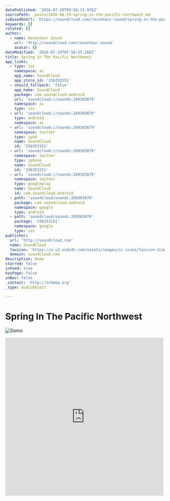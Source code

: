 ```yaml
---
datePublished: '2016-07-19T09:56:12.976Z'
sourcePath: _posts/2016-06-29-spring-in-the-pacific-northwest.md
isBasedOnUrl: 'https://soundcloud.com/raconteur-sound/spring-in-the-pacific-northwest-demo'
keywords: []
related: []
author:
  - name: Raconteur Sound
    url: 'http://soundcloud.com/raconteur-sound'
    avatar: {}
dateModified: '2016-07-19T07:58:55.166Z'
title: Spring In The Pacific Northwest
app_links:
  - type: ios
    namespace: ai
    app_name: SoundCloud
    app_store_id: '336353151'
  - should_fallback: 'false'
    app_name: SoundCloud
    package: com.soundcloud.android
    url: 'soundcloud://sounds:269303879'
    namespace: ai
    type: ios
  - url: 'soundcloud://sounds:269303879'
    type: android
    namespace: ai
  - url: 'soundcloud://sounds:269303879'
    namespace: twitter
    type: ipad
    name: SoundCloud
    id: '336353151'
  - url: 'soundcloud://sounds:269303879'
    namespace: twitter
    type: iphone
    name: SoundCloud
    id: '336353151'
  - url: 'soundcloud://sounds:269303879'
    namespace: twitter
    type: googleplay
    name: SoundCloud
    id: com.soundcloud.android
  - path: 'soundcloud/sounds:269303879'
    package: com.soundcloud.android
    namespace: google
    type: android
  - path: 'soundcloud/sounds:269303879'
    package: '336353151'
    namespace: google
    type: ios
publisher:
  url: 'http://soundcloud.com'
  name: SoundCloud
  favicon: 'https://a-v2.sndcdn.com/assets/images/sc-icons/favicon-2cadd14b.ico'
  domain: soundcloud.com
description: Demo
starred: false
inFeed: true
hasPage: false
inNav: false
_context: 'http://schema.org'
_type: AudioObject

---
```

# Spring In The Pacific Northwest
![Demo](https://the-grid-user-content.s3-us-west-2.amazonaws.com/5dccbdb0-afc5-4999-8527-4e4ec2455c85.jpg)

<iframe src="https://cdn.embedly.com/widgets/media.html?src=https%3A%2F%2Fw.soundcloud.com%2Fplayer%2F%3Fvisual%3Dtrue%26url%3Dhttp%253A%252F%252Fapi.soundcloud.com%252Ftracks%252F269303879%26show_artwork%3Dtrue&amp;url=https%3A%2F%2Fsoundcloud.com%2Fraconteur-sound%2Fspring-in-the-pacific-northwest-demo&amp;image=http%3A%2F%2Fi1.sndcdn.com%2Fartworks-000167543376-szvdl4-t500x500.jpg&amp;key=b7d04c9b404c499eba89ee7072e1c4f7&amp;type=text%2Fhtml&amp;schema=soundcloud" width="500" height="500" scrolling="no" frameborder="0" allowfullscreen="" style=""></iframe>